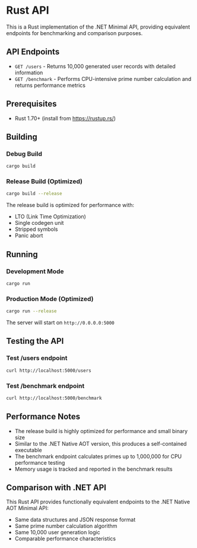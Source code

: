 # Rust API

This is a Rust implementation of the .NET Minimal API, providing equivalent endpoints for benchmarking and comparison purposes.

## API Endpoints

- `GET /users` - Returns 10,000 generated user records with detailed information
- `GET /benchmark` - Performs CPU-intensive prime number calculation and returns performance metrics

## Prerequisites

- Rust 1.70+ (install from https://rustup.rs/)

## Building

### Debug Build
```bash
cargo build
```

### Release Build (Optimized)
```bash
cargo build --release
```

The release build is optimized for performance with:
- LTO (Link Time Optimization)
- Single codegen unit
- Stripped symbols
- Panic abort

## Running

### Development Mode
```bash
cargo run
```

### Production Mode (Optimized)
```bash
cargo run --release
```

The server will start on `http://0.0.0.0:5000`

## Testing the API

### Test /users endpoint
```bash
curl http://localhost:5000/users
```

### Test /benchmark endpoint
```bash
curl http://localhost:5000/benchmark
```

## Performance Notes

- The release build is highly optimized for performance and small binary size
- Similar to the .NET Native AOT version, this produces a self-contained executable
- The benchmark endpoint calculates primes up to 1,000,000 for CPU performance testing
- Memory usage is tracked and reported in the benchmark results

## Comparison with .NET API

This Rust API provides functionally equivalent endpoints to the .NET Native AOT Minimal API:
- Same data structures and JSON response format
- Same prime number calculation algorithm
- Same 10,000 user generation logic
- Comparable performance characteristics
